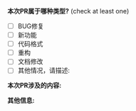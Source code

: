 **本次PR属于哪种类型?** (check at least one)

- [ ] BUG修复
- [ ] 新功能
- [ ] 代码格式
- [ ] 重构
- [ ] 文档修改
- [ ] 其他情况，请描述:

**本次PR涉及的内容:**


**其他信息:**



